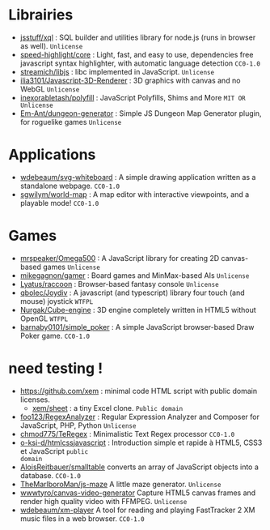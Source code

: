 # Librairies  
- [jsstuff/xql](https://github.com/jsstuff/xql) : SQL builder and utilities library for node.js (runs in browser as well). <code>Unlicense</code>
- [speed-highlight/core](https://github.com/speed-highlight/core) : Light, fast, and easy to use, dependencies free javascript syntax highlighter, with automatic language detection <code>CC0-1.0</code>
- [streamich/libjs](https://github.com/streamich/libjs) : libc implemented in JavaScript. <code>Unlicense</code>
- [ilia3101/Javascript-3D-Renderer](https://github.com/ilia3101/Javascript-3D-Renderer) : 3D graphics with canvas and no WebGL <code>Unlicense</code>
- [inexorabletash/polyfill](https://github.com/inexorabletash/polyfill) : JavaScript Polyfills, Shims and More <code>MIT OR Unlicense</code>
- [Em-Ant/dungeon-generator](https://github.com/Em-Ant/dungeon-generator) : Simple JS Dungeon Map Generator plugin, for roguelike games <code>Unlicense</code>

# Applications  
- [wdebeaum/svg-whiteboard](https://github.com/wdebeaum/svg-whiteboard) : A simple drawing application written as a standalone webpage. <code>CC0-1.0</code>
- [sgwilym/world-map](https://github.com/sgwilym/world-map) : A map editor with interactive viewpoints, and a playable mode! <code>CC0-1.0</code>

# Games  
- [mrspeaker/Omega500](https://github.com/mrspeaker/Omega500) : A JavaScript library for creating 2D canvas-based games <code>Unlicense</code>  
- [mikegagnon/gamer](https://github.com/mikegagnon/gamer) : Board games and MinMax-based AIs <code>Unlicense</code>  
- [Lyatus/raccoon](https://github.com/Lyatus/raccoon) : Browser-based fantasy console <code>Unlicense</code>  
- [qbolec/Joydiv](https://github.com/qbolec/Joydiv) : A javascript (and typescript) library four touch (and mouse) joystick <code>WTFPL</code>  
- [Nurgak/Cube-engine](https://github.com/Nurgak/Cube-engine) : 3D engine completely written in HTML5 without OpenGL <code>WTFPL</code>  
- [barnaby0101/simple_poker](https://github.com/barnaby0101/simple_poker) : A simple JavaScript browser-based Draw Poker game. <code>CC0-1.0</code>  
 
# need testing !
- https://github.com/xem : minimal code HTML script with public domain licenses.  
  - [xem/sheet](https://github.com/xem/sheet) : a tiny Excel clone. <code>Public domain</code>  
- [foo123/RegexAnalyzer](https://github.com/foo123/RegexAnalyzer) : Regular Expression Analyzer and Composer for JavaScript, PHP, Python <code>Unlicense</code>  
- [chmod775/TeRegex](https://github.com/chmod775/TeRegex) : Minimalistic Text Regex processor <code>CC0-1.0</code>  
- [o-ksi-d/htmlcssjavascript](https://github.com/o-ksi-d/htmlcssjavascript) : Introduction simple et rapide à HTML5, CSS3 et JavaScript <code>public domain</code>
- [AloisReitbauer/smalltable](https://github.com/AloisReitbauer/smalltable) converts an array of JavaScript objects into a database. <code>CC0-1.0</code>
- [TheMarlboroMan/js-maze](https://github.com/TheMarlboroMan/js-maze) A little maze generator. <code>Unlicense</code>
- [wwwtyro/canvas-video-generator](https://github.com/wwwtyro/canvas-video-generator) Capture HTML5 canvas frames and render high quality video with FFMPEG. <code>Unlicense</code>
- [wdebeaum/xm-player](https://github.com/wdebeaum/xm-player) A tool for reading and playing FastTracker 2 XM music files in a web browser. <code>CC0-1.0</code>